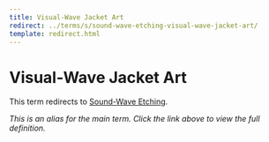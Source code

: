 ```yaml
---
title: Visual-Wave Jacket Art
redirect: ../terms/s/sound-wave-etching-visual-wave-jacket-art/
template: redirect.html
---
```


# Visual-Wave Jacket Art

This term redirects to [Sound-Wave Etching](../terms/s/sound-wave-etching-visual-wave-jacket-art/).

*This is an alias for the main term. Click the link above to view the full definition.*
